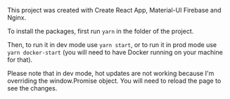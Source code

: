 This project was created with Create React App, Material-UI Firebase and Nginx.

To install the packages, first run `yarn` in the folder of the project.

Then, to run it in dev mode use `yarn start`, or to run it in prod mode use `yarn docker-start` (you will need to have Docker running on your machine for that).

Please note that in dev mode, hot updates are not working because I'm overriding the window.Promise object. You will need to reload the page to see the changes.
